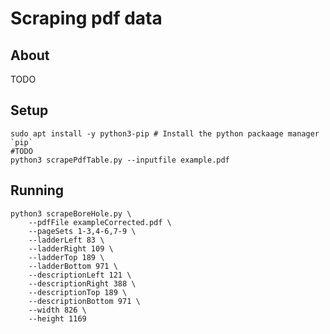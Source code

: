 # Scraping pdf data

## About

TODO

## Setup

```
sudo apt install -y python3-pip # Install the python packaage manager `pip`
#TODO
python3 scrapePdfTable.py --inputfile example.pdf

```

## Running


```
python3 scrapeBoreHole.py \
	--pdfFile exampleCorrected.pdf \
	--pageSets 1-3,4-6,7-9 \
	--ladderLeft 83 \
	--ladderRight 109 \
	--ladderTop 189 \
	--ladderBottom 971 \
	--descriptionLeft 121 \
	--descriptionRight 388 \
	--descriptionTop 189 \
	--descriptionBottom 971 \
	--width 826 \
	--height 1169	
```

